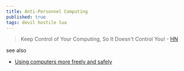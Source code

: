 ```yaml
---
title: Anti-Personnel Computing
published: true
tags: devil hostile lua
---
```

> Keep Control of Your Computing, So It Doesn't Control You! - [HN](https://news.ycombinator.com/item?id=43970637)

see also
- [Using computers more freely and safely](https://akkartik.name/freewheeling/)